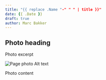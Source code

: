 ```yaml
---
title: "{{ replace .Name "-" " " | title }}"
date: {{ .Date }}
draft: true
author: Marc Bakker
---
```


## Photo heading

Photo excerpt

![Page photo Alt text](https://placehold.it/320/240)

Photo content
